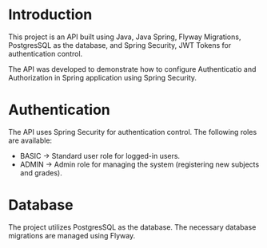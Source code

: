 # Introduction

This project is an API built using Java, Java Spring, Flyway Migrations, PostgresSQL as the database, and Spring Security, JWT Tokens for authentication control.

The API was developed to demonstrate how to configure Authenticatio and Authorization in Spring application using Spring Security.

# Authentication

The API uses Spring Security for authentication control. The following roles are available:

- BASIC -> Standard user role for logged-in users.
- ADMIN -> Admin role for managing the system (registering new subjects and grades).

# Database

The project utilizes PostgresSQL as the database. The necessary database migrations are managed using Flyway.

 
